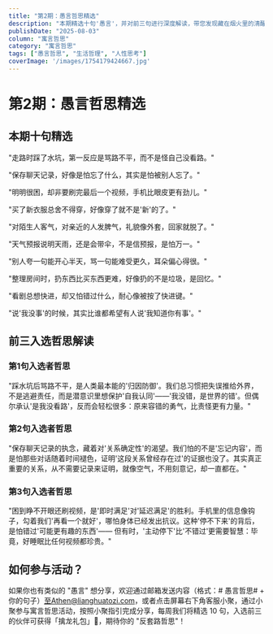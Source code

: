 ```yaml
---
title: "第2期：愚言哲思精选"
description: "本期精选十句'愚言'，并对前三句进行深度解读，带您发现藏在烟火里的清醒与通透。"
publishDate: "2025-08-03"
column: "寓言哲思"
category: "寓言哲思"
tags: ["愚言哲思", "生活哲理", "人性思考"]
coverImage: '/images/1754179424667.jpg'
---
```


# 第2期：愚言哲思精选

## 本期十句精选

"走路时踩了水坑，第一反应是骂路不平，而不是怪自己没看路。"

"保存聊天记录，好像是怕忘了什么，其实是怕被别人忘了。"

"明明很困，却非要刷完最后一个视频，手机比眼皮更有劲儿。"

"买了新衣服总舍不得穿，好像穿了就不是'新'的了。"

"对陌生人客气，对亲近的人发脾气，礼貌像外套，回家就脱了。"

"天气预报说明天雨，还是会带伞，不是信预报，是怕万一。"

"别人夸一句能开心半天，骂一句能难受更久，耳朵偏心得很。"

"整理房间时，扔东西比买东西更难，好像扔的不是垃圾，是回忆。"

"看剧总想快进，却又怕错过什么，耐心像被按了快进键。"

"说'我没事'的时候，其实比谁都希望有人说'我知道你有事'。"

## 前三入选哲思解读

### 第1句入选者哲思

"踩水坑后骂路不平，是人类最本能的'归因防御'。我们总习惯把失误推给外界，不是逃避责任，而是潜意识里想保护'自我认同'——'我没错，是世界的错'。但偶尔承认'是我没看路'，反而会轻松很多：原来容错的勇气，比责怪更有力量。"

### 第2句入选者哲思

"保存聊天记录的执念，藏着对'关系确定性'的渴望。我们怕的不是'忘记内容'，而是怕那些对话随着时间褪色，证明'这段关系曾经存在过'的证据也没了。其实真正重要的关系，从不需要记录来证明，就像空气，不用刻意记，却一直都在。"

### 第3句入选者哲思

"困到睁不开眼还刷视频，是'即时满足'对'延迟满足'的胜利。手机里的信息像钩子，勾着我们'再看一个就好'，哪怕身体已经发出抗议。这种'停不下来'的背后，是怕错过'可能更有趣的东西'—— 但有时，'主动停下'比'不错过'更需要智慧：毕竟，好睡眠比任何视频都珍贵。"

## 如何参与活动？

如果你也有类似的 "愚言" 想分享，欢迎通过邮箱发送内容（格式：# 愚言哲思# + 你的句子）至Athen@lianghuatozi.com，或者点击屏幕右下角客服小聚，通过小聚参与寓言哲思活动，按照小聚指引完成分享，每周我们将精选 10 句，入选前三的伙伴可获得「擒龙礼包」🎁，期待你的 "反套路哲思"！